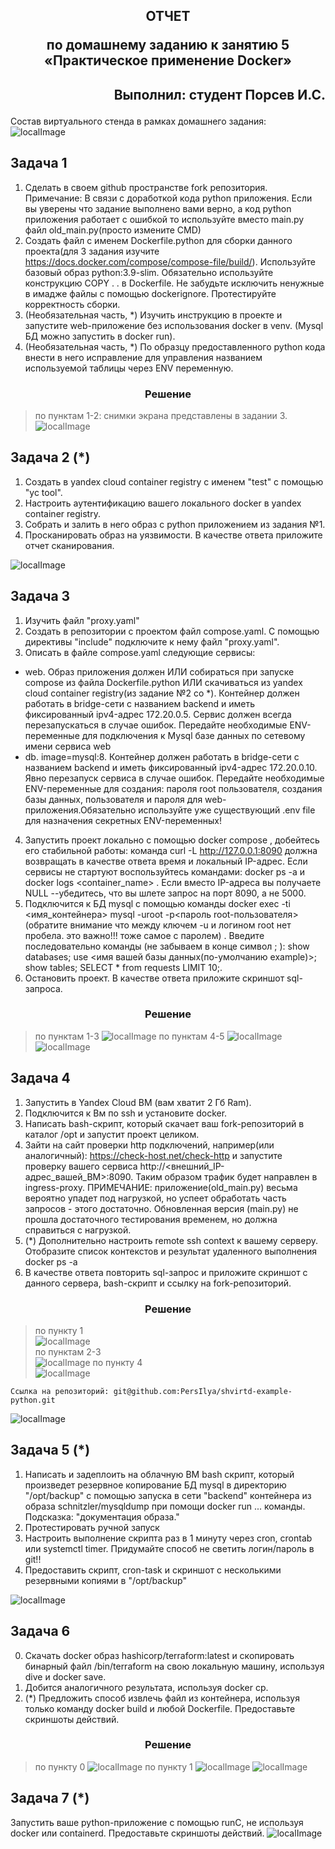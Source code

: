 ## <p style="text-align: center;">ОТЧЕТ</p> <p style="text-align: center;">по домашнему заданию к занятию 5 «Практическое применение Docker»</p>
## <p style="text-align: right;">Выполнил: студент Порсев И.С.</p>

Состав виртуального стенда в рамках домашнего задания: \
![localImage](./diagram.png)


## Задача 1
1. Сделать в своем github пространстве fork репозитория. Примечание: В связи с доработкой кода python приложения. Если вы уверены что задание выполнено вами верно, а код python приложения работает с ошибкой то используйте вместо main.py файл old_main.py(просто измените CMD)
2. Создать файл с именем Dockerfile.python для сборки данного проекта(для 3 задания изучите https://docs.docker.com/compose/compose-file/build/). Используйте базовый образ python:3.9-slim. Обязательно используйте конструкцию COPY . . в Dockerfile. Не забудьте исключить ненужные в имадже файлы с помощью dockerignore. Протестируйте корректность сборки.
3. (Необязательная часть, *) Изучить инструкцию в проекте и запустите web-приложение без использования docker в venv. (Mysql БД можно запустить в docker run).
4. (Необязательная часть, *) По образцу предоставленного python кода внести в него исправление для управления названием используемой таблицы через ENV переменную.


### <div style="text-align: center;">Решение</div>
>по пунктам 1-2: снимки экрана представлены в задании 3.
![localImage](./Yes.png)

## Задача 2 (*)
1. Создать в yandex cloud container registry с именем "test" с помощью "yc tool".
2. Настроить аутентификацию вашего локального docker в yandex container registry.
3. Собрать и залить в него образ с python приложением из задания №1.
4. Просканировать образ на уязвимости.
В качестве ответа приложите отчет сканирования.

![localImage](./NotMain.png)


## Задача 3
1. Изучить файл "proxy.yaml"
2. Создать в репозитории с проектом файл compose.yaml. С помощью директивы "include" подключите к нему файл "proxy.yaml".
3. Описать в файле compose.yaml следующие сервисы:
- web. Образ приложения должен ИЛИ собираться при запуске compose из файла Dockerfile.python ИЛИ скачиваться из yandex cloud container registry(из задание №2 со *). Контейнер должен работать в bridge-сети с названием backend и иметь фиксированный ipv4-адрес 172.20.0.5. Сервис должен всегда перезапускаться в случае ошибок. Передайте необходимые ENV-переменные для подключения к Mysql базе данных по сетевому имени сервиса web
- db. image=mysql:8. Контейнер должен работать в bridge-сети с названием backend и иметь фиксированный ipv4-адрес 172.20.0.10. Явно перезапуск сервиса в случае ошибок. Передайте необходимые ENV-переменные для создания: пароля root пользователя, создания базы данных, пользователя и пароля для web-приложения.Обязательно используйте уже существующий .env file для назначения секретных ENV-переменных!
4. Запустить проект локально с помощью docker compose , добейтесь его стабильной работы: команда curl -L http://127.0.0.1:8090 должна возвращать в качестве ответа время и локальный IP-адрес. Если сервисы не стартуют воспользуйтесь командами: docker ps -a  и docker logs <container_name> . Если вместо IP-адреса вы получаете NULL --убедитесь, что вы шлете запрос на порт 8090, а не 5000.
5. Подключится к БД mysql с помощью команды docker exec -ti <имя_контейнера> mysql -uroot -p<пароль root-пользователя>(обратите внимание что между ключем -u и логином root нет пробела. это важно!!! тоже самое с паролем) . Введите последовательно команды (не забываем в конце символ ; ): show databases; use <имя вашей базы данных(по-умолчанию example)>; show tables; SELECT * from requests LIMIT 10;.
6. Остановить проект. В качестве ответа приложите скриншот sql-запроса.

### <div style="text-align: center;">Решение</div>
>по пунктам 1-3
![localImage](./screen_5.3.3.png)
>по пунктам 4-5
![localImage](./screen_5.3.5.png)
![localImage](./Yes.png)

## Задача 4

1. Запустить в Yandex Cloud ВМ (вам хватит 2 Гб Ram).
2. Подключится к Вм по ssh и установите docker.
3. Написать bash-скрипт, который скачает ваш fork-репозиторий в каталог /opt и запустит проект целиком.
4. Зайти на сайт проверки http подключений, например(или аналогичный): https://check-host.net/check-http и запустите проверку вашего сервиса http://<внешний_IP-адрес_вашей_ВМ>:8090. Таким образом трафик будет направлен в ingress-proxy. ПРИМЕЧАНИЕ: приложение(old_main.py) весьма вероятно упадет под нагрузкой, но успеет обработать часть запросов - этого достаточно. Обновленная версия (main.py) не прошла достаточного тестирования временем, но должна справиться с нагрузкой.
5. (*) Дополнительно настроить remote ssh context к вашему серверу. Отобразите список контекстов и результат удаленного выполнения docker ps -a
6. В качестве ответа повторить sql-запрос и приложите скриншот с данного сервера, bash-скрипт и ссылку на fork-репозиторий.

### <div style="text-align: center;">Решение</div>
>по пункту 1    
![localImage](./screen_5.4.1.png)  
>по пунктам 2-3           
![localImage](./screen_5.4.2-3.png)
>по пунктy 4           
![localImage](./screen_5.4.4.png)
```
Ссылка на репозиторий: git@github.com:PersIlya/shvirtd-example-python.git
```
![localImage](./Yes.png)

## Задача 5 (*)
1. Написать и задеплоить на облачную ВМ bash скрипт, который произведет резервное копирование БД mysql в директорию "/opt/backup" с помощью запуска в сети "backend" контейнера из образа schnitzler/mysqldump при помощи docker run ... команды. Подсказка: "документация образа."
2. Протестировать ручной запуск
3. Настроить выполнение скрипта раз в 1 минуту через cron, crontab или systemctl timer. Придумайте способ не светить логин/пароль в git!!
4. Предоставить скрипт, cron-task и скриншот с несколькими резервными копиями в "/opt/backup"  
   
![localImage](./NotMain.png)

## Задача 6 
0. Скачать docker образ hashicorp/terraform:latest и скопировать бинарный файл /bin/terraform на свою локальную машину, используя dive и docker save.  
1. Добится аналогичного результата, используя docker cp.
2. (*) Предложить способ извлечь файл из контейнера, используя только команду docker build и любой Dockerfile.
Предоставьте скриншоты действий.

### <div style="text-align: center;">Решение</div>
>по пункту 0
![localImage](./screen_5.6.1.png)
>по пункту 1
![localImage](./screen_5.6.2.png)
![localImage](./Yes.png)

## Задача 7 (*)
Запустить ваше python-приложение с помощью runC, не используя docker или containerd.
Предоставьте скриншоты действий.
![localImage](./NotMain.png)